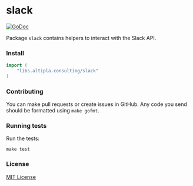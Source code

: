 
# slack

[![GoDoc](https://godoc.org/libs.altipla.consulting/slack?status.svg)](https://godoc.org/libs.altipla.consulting/slack)

Package `slack` contains helpers to interact with the Slack API.


### Install

```go
import (
	"libs.altipla.consulting/slack"
)
```


### Contributing

You can make pull requests or create issues in GitHub. Any code you send should be formatted using ```make gofmt```.


### Running tests

Run the tests:

```shell
make test
```


### License

[MIT License](../LICENSE)
